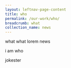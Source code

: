 ```yaml
---
layout: leftnav-page-content
title: who
permalink: /our-work/who/
breadcrumb: what
collection_name: news
---
```


what what lorem
news



i am who 

jokester 
